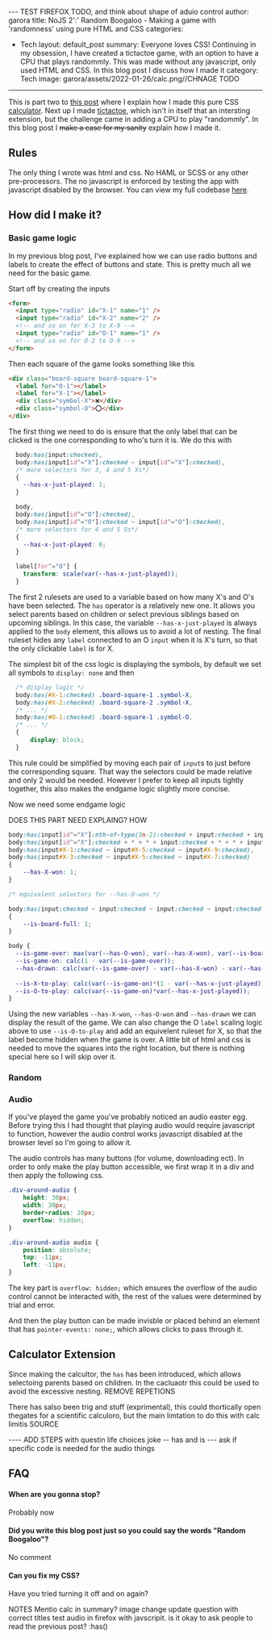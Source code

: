--- TEST FIREFOX TODO, and think about shape of aduio control
author: garora
title: NoJS 2':' Random Boogaloo - Making a game with 'randomness' using pure HTML and CSS
categories:
  - Tech
layout: default_post
summary: Everyone loves CSS! Continuing in my obsession, I have created a tictactoe game, with an option to have a CPU that plays randommly. This was made without any javascript, only used HTML and CSS. In this blog post I discuss how I made it
category: Tech
image: garora/assets/2022-01-26/calc.png//CHNAGE TODO
---

This is part two to [this post](https://blog.scottlogic.com/2022/01/20/noJS-making-a-calculator-in-pure-css-html.html) where I explain how I made this pure CSS [calculator](https://quarknerd.github.io/noJS/calc.html). Next up I made [tictactoe](), which isn't in itself that an intersting extension, but the challenge came in adding a CPU to play "randommly". In this blog post I ~~make a case for my sanity~~ explain how I made it.

## Rules
The only thing I wrote was html and css. No HAML or SCSS or any other pre-processors. The no javascript is enforced by testing the app with javascript disabled by the browser. You can view my full codebase [here](https://github.com/QuarkNerd/noJS/).

## How did I make it?

### Basic game logic
In my previous blog post, I've explained how we can use radio buttons and labels to create the effect of buttons and state. This is pretty much all we need for the basic game.

Start off by creating the inputs

```html
<form>
  <input type="radio" id="X-1" name="1" />
  <input type="radio" id="X-2" name="2" />
  <!-- and so on for X-3 to X-9 -->
  <input type="radio" id="O-1" name="1" />
  <!-- and so on for O-2 to O-9 -->
</form>
```

Then each square of the game looks something like this

```html
<div class="board-square board-square-1">
  <label for="O-1"></label>
  <label for="X-1"></label>
  <div class="symbol-X">❌</div>
  <div class="symbol-O">⭕</div>
</div>
```

The first thing we need to do is ensure that the only label that can be clicked is the one corresponding to who's turn it is. We do this with

```css
  body:has(input:checked),
  body:has(input[id^="X"]:checked ~ input[id^="X"]:checked),
  /* more selectors for 3, 4 and 5 Xs*/
  {
    --has-x-just-played: 1;
  }

  body,
  body:has(input[id^="O"]:checked),
  body:has(input[id^="O"]:checked ~ input[id^="O"]:checked),
  /* more selectors for 4 and 5 Os*/
  {
    --has-x-just-played: 0;
  }

  label[for^="O"] {
    transform: scale(var(--has-x-just-played));
  }

```

The first 2 rulesets are used to a variable based on how many X's and O's have been selected. The `has` operator is a relatively new one. It allows you select parents based on children or select previous siblings based on upcoming siblings. In this case, the variable `--has-x-just-played` is always applied to the `body` element, this allows us to avoid a lot of nesting. The final ruleset hides any `label` connected to an O `input` when it is X's turn, so that the only clickable `label` is for X.

The simplest bit of the css logic is displaying the symbols, by default we set all symbols to `display: none` and then

```css
  /* display logic */
  body:has(#X-1:checked) .board-square-1 .symbol-X,
  body:has(#X-2:checked) .board-square-2 .symbol-X,
  /* ... */
  body:has(#O-1:checked) .board-square-1 .symbol-O,
  /* ... */
  {
      display: block;
  }
```

This rule could be simplified by moving each pair of `input`s to just before the corresponding square. That way the selectors could be made relative and only 2 would be needed. However I prefer to keep all inputs tightly together, this also makes the endgame logic slightly more concise.

Now we need some endgame logic

DOES THIS PART NEED EXPLAING? HOW
```css
body:has(input[id^="X"]:nth-of-type(3n-2):checked + input:checked + input:checked),
body:has(input[id^="X"]:checked + * + * + input:checked + * + * + input[id^="X"]:checked),
body:has(input#X-1:checked ~ input#X-5:checked ~ input#X-9:checked),
body:has(input#X-3:checked ~ input#X-5:checked ~ input#X-7:checked)
{
    --has-X-won: 1;
}

/* equivalent selectors for --has-O-won */

body:has(input:checked ~ input:checked ~ input:checked ~ input:checked ~ input:checked ~ input:checked ~ input:checked ~ input:checked ~ input:checked)
{
    --is-board-full: 1;
}

body {
  --is-game-over: max(var(--has-O-won), var(--has-X-won), var(--is-board-full));
  --is-game-on: calc(1 - var(--is-game-over));
  --has-drawn: calc(var(--is-game-over) - var(--has-X-won) - var(--has-O-won));
  
  --is-X-to-play: calc(var(--is-game-on)*(1 - var(--has-x-just-played)));
  --is-O-to-play: calc(var(--is-game-on)*var(--has-x-just-played));
}

```

Using the new variables `--has-X-won`, `--has-O-won` and `--has-drawn` we can display the result of the game. We can also change the O `label` scaling logic above to use `--is-O-to-play` and add an equivelent ruleset for X, so that the label become hidden when the game is over. A little bit of html and css is needed to move the squares into the right location, but there is nothing special here so I will skip over it. 

### Random

### Audio
If you've played the game you've probably noticed an audio easter egg. Before trying this I had thought that playing audio would require javascript to function, however the audio control works javascript disabled at the browser level so I'm going to allow it. 

The audio controls has many buttons (for volume, downloading ect). In order to only make the play button accessible, we first wrap it in a div and then apply the following css.
```css
.div-around-audio {
    height: 30px;
    width: 30px;
    border-radius: 20px;
    overflow: hidden;
}

.div-around-audio audio {
    position: absolute;
    top: -11px;
    left: -11px;
}
```

The key part is `overflow: hidden;` which ensures the overflow of the audio control cannot be interacted with, the rest of the values were determined by trial and error.

And then the play button can be made invisble or placed behind an element that has `pointer-events: none;`, which allows clicks to pass through it.

## Calculator Extension
Since making the calcultor, the `has` has been introduced, which allows selectoing parents based on children. In the cacluaotr this could be used to avoid the excessive nesting. REMOVE REPETIONS

There has salso been trig and stuff (exprimental), this could thortically open thegates for a scientific calculoro, but the main limtation to do this with calc limitis SOURCE

---- ADD STEPS with questin life choices joke
-- has and is
--- ask if specific code is needed for the audio things

## FAQ

#### When are you gonna stop?
Probably now

#### Did you write this blog post just so you could say the words "Random Boogaloo"?
No comment

#### Can you fix my CSS?
Have you tried turning it off and on again?

NOTES
Mentio  calc in summary?
image change
update question with correct titles
test audio in firefox with javscripit.
is it okay to ask people to read the previous post?
:has()
